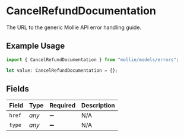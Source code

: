 # CancelRefundDocumentation

The URL to the generic Mollie API error handling guide.

## Example Usage

```typescript
import { CancelRefundDocumentation } from "mollie/models/errors";

let value: CancelRefundDocumentation = {};
```

## Fields

| Field              | Type               | Required           | Description        |
| ------------------ | ------------------ | ------------------ | ------------------ |
| `href`             | *any*              | :heavy_minus_sign: | N/A                |
| `type`             | *any*              | :heavy_minus_sign: | N/A                |